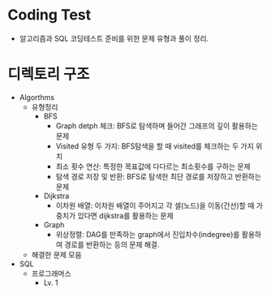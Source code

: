 # Coding Test
- 알고리즘과 SQL 코딩테스트 준비를 위한 문제 유형과 풀이 정리.

# 디렉토리 구조
- Algorthms
    - 유형정리
        - BFS
            - Graph detph 체크: BFS로 탐색하며 들어간 그래프의 깊이 활용하는 문제
            - Visited 유형 두 가지: BFS탐색을 할 때 visited를 체크하는 두 가지 위치
            - 최소 횟수 연산: 특정한 목표값에 다다르는 최소횟수를 구하는 문제
            - 탐색 경로 저장 및 반환: BFS로 탐색한 최단 경로를 저장하고 반환하는 문제
        - Dijkstra
            - 이차원 배열: 이차원 배열이 주어지고 각 셀(노드)을 이동(간선)할 때 가중치가 있다면 dijkstra를 활용하는 문제
        - Graph
            - 위상정렬: DAG를 만족하는 graph에서 진입차수(indegree)를 활용하여 경로를 반환하는 등의 문제 해결.
    - 해결한 문제 모음
- SQL
    - 프로그래머스
        - Lv. 1
